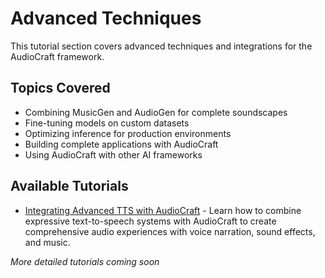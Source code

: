 # Advanced Techniques

This tutorial section covers advanced techniques and integrations for the AudioCraft framework.

## Topics Covered

- Combining MusicGen and AudioGen for complete soundscapes
- Fine-tuning models on custom datasets
- Optimizing inference for production environments
- Building complete applications with AudioCraft
- Using AudioCraft with other AI frameworks

## Available Tutorials

- [Integrating Advanced TTS with AudioCraft](tts-integration.md) - Learn how to combine expressive text-to-speech systems with AudioCraft to create comprehensive audio experiences with voice narration, sound effects, and music.

*More detailed tutorials coming soon*